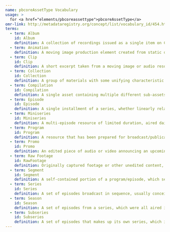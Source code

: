 ```yaml
---
name: pbcoreAssetType Vocabulary
usage: >
  for <a href="elements/pbcoreassettype">pbcoreAssetType</a>
omr-link: http://metadataregistry.org/concept/list/vocabulary_id/454.html
terms:
  - term: Album
    id: Album
    definition: A collection of recordings issued as a single item on CD, record, or another medium.
  - term: Animation
    definition: A moving image production element created from static drawings or objects.
  - term: Clip
    id: Clip
    definition: A short excerpt taken from a moving image or audio resource. A clip may not convey a complete intellectual concept.
  - term: Collection
    id: Collection
    definition: A group of materials with some unifying characteristic. – 2. Materials assembled by a person, organization, or repository from a variety of sources; an artificial collection.
  - term: Compilation
    id: Compilation
    definition: A single asset containing multiple different sub-assets; for example, a reel with programs, clips, and raw footage.
  - term: Episode
    id: Episode
    definition: A single installment of a series, whether linearly relate to other episodes in the series, or simply presented under the same branding.
  - term: Miniseries
    id: Miniseries
    definition: A multi-episode resource of limited duration, aired daily or weekly, usually with a total running time of less than 15 hours.
  - term: Program
    id: Program
    definition: A resource that has been prepared for broadcast/publication and is presented as a single work, with no series branding.
  - term: Promo
    id: Promo
    definition: An edited piece of audio or video announcing an upcoming work (like a program or series).
  - term: Raw Footage
    id: RawFootage
    definition: Originally captured footage or other unedited content, not intended for broadcast in its current form.
  - term: Segment
    id: Segment
    definition: A self-contained portion of a program/episode, which serves its own function, but operates within the larger program/episode.
  - term: Series
    id: Series
    definition: A set of episodes broadcast in sequence, usually conceived without a definte end and aired on a regular schedule. Typically all episodes within a single series follow a specific theme or continuous storyline, or are all broadcast under the same series title and branding.
  - term: Season
    id: Season
    definition: A set of episodes from a series, which were all aired in the same broadcast period.
  - term: Subseries
    id: Subseries
    definition: A set of episodes that makes up its own series, which is broadcast under an umbrella series with its own branding.
---
```


